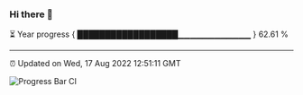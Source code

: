 ### Hi there 👋

⏳ Year progress { ██████████████████▁▁▁▁▁▁▁▁▁▁▁▁ } 62.61 %

---

⏰ Updated on Wed, 17 Aug 2022 12:51:11 GMT

![Progress Bar CI](https://github.com/ZhaoGui/ZhaoGui/workflows/Progress%20Bar%20CI/badge.svg)

